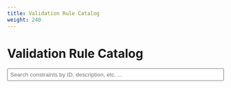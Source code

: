 ```yaml
---
title: Validation Rule Catalog
weight: 240
---
```

# Validation Rule Catalog

<div>
    <input type="text" id="searchInput" placeholder="Search constraints by ID, description, etc. ...">
</div>
<div id="constraintsList"></div>

<script>
    $(document).ready(function() {
        let allConstraints = [];
        let selectedId = new URLSearchParams(window.location.search).get('constraint-id');
        let searchTerm = new URLSearchParams(window.location.search).get('search') || '';

        // Set initial search value from URL
        $('#searchInput').val(searchTerm);

        // Load both JSON files
        Promise.all([
            $.getJSON('/json/fedramp_external_constraints.json'),
            $.getJSON('/json/fedramp_allowed_values.json')
        ]).then(function([constraints, allowedValues]) {
            allConstraints=([constraints,allowedValues].flatMap(x=>x["metaschema-meta-constraints"]).flatMap(x=>x["contexts"]).flatMap(x=>x.constraints).flatMap(x=>x.rules)).filter(x=>typeof x.id!='undefined').sort((a,b)=>a.id.localeCompare(b.id));
            const allVariables=([constraints,allowedValues].flatMap(x=>x["metaschema-meta-constraints"]).flatMap(x=>x["contexts"]).flatMap(x=>x.constraints).flatMap(x=>x.lets)).sort((a,b)=>a.var.localeCompare(b.var)).filter(Boolean);


            displayConstraints(filterConstraints(allConstraints, searchTerm),allVariables);
            
            if (selectedId) {
                $(`#${selectedId}`).addClass('selected');
            }
        });

        function filterConstraints(constraints, term) {
            if (!term) return constraints;
            term = term.toLowerCase();
            return constraints.filter(item => 
                item['formal-name']?.toLowerCase().includes(term) ||
                item['object-type']?.toLowerCase().includes(term) ||
                item['id']?.toLowerCase().includes(term) ||
                item['message']?.toLowerCase().includes(term) ||
                item.enums?.some(enumItem => enumItem.value?.toLowerCase().includes(term))
            );
        }

        function displayConstraints(constraints,variables) {
            const $list = $('#constraintsList');
            $list.empty();

            constraints.forEach(function(item) {
                const $div = $('<div>')
                    .attr('id', item.id)
                    .addClass('constraint-item')
                    .click(function() {
                        $('.constraint-item').removeClass('selected');
                        $(this).addClass('selected');
                        selectedId = item.id;
                        updateURL();
                    });

                $div.append(
                    $('<h3>').text(item['formal-name']),
                    $('<span>').text(item['id']),
                    $('<p>').text(item['message']),
                    $('<pre style="white-space:pre-line">').text("TARGET:" + item['test']),
                    $('<pre style="white-space:pre-line">').text("TEST: "+item['target']),
                    $('<p>').text(item.description),
                    item['props']&&$('<a>').text("learn more").attr('href',item['props'].find(x=>x.name==='help-url').value),
                );

                if (item['object-type'] === 'allowed-values' && item.enums) {
                    const $enumDiv = $('<div style="white-space:pre-line">');
                    $enumDiv.append($('<h4>').text('Allowed Values:'));
                    
                    item.enums.forEach(function(enumItem) {
                        const $enumValue = $('<span style="padding:4px">').addClass('enum-value');
                        $enumValue.append($('<code>').text(enumItem.value));
                        $enumDiv.append($enumValue);
                    });
                    
                    $div.append($enumDiv);
                }

                $list.append($div);
            });
        }

        function updateURL() {
            const url = new URL(window.location);
            if (selectedId) url.searchParams.set('constraint-id', selectedId);
            if (searchTerm) url.searchParams.set('search', searchTerm);
            history.pushState({}, '', url);
        }

        $('#searchInput').on('input', function() {
            searchTerm = $(this).val();
            const filtered = filterConstraints(allConstraints, searchTerm);
            displayConstraints(filtered);
            if (selectedId) {
                $(`#${selectedId}`).addClass('selected');
            }
            updateURL();
        });
    });
</script>

<style>
    .constraint-item {
        margin: 10px 0;
        padding: 10px;
        border: 1px solid #ccc;
        cursor: pointer;
    }
    .constraint-item.selected {
        border-color: blue;
        background-color: #f0f0f0;
    }
    .constraint-item h3 {
        margin-top: 0;
    }
    #searchInput {
        width: 100%;
        padding: 5px;
        margin-bottom: 10px;
    }
    ul {
        margin: 5px 0;
        padding-left: 20px;
    }
</style>
